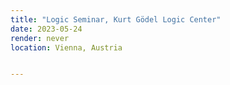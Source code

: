 ```yaml
---
title: "Logic Seminar, Kurt Gödel Logic Center" 
date: 2023-05-24
render: never
location: Vienna, Austria


---
```

